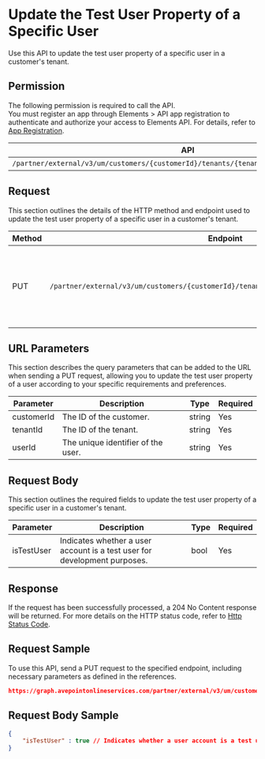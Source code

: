 # Update the Test User Property of a Specific User

Use this API to update the test user property of a specific user in a customer's tenant. 

## Permission

The following permission is required to call the API.  
You must register an app through Elements > API app registration to authenticate and authorize your access to Elements API. For details, refer to [App Registration](../../register-app.md).

| API | Permission  |
|-----------|--------|
| `/partner/external/v3/um/customers/{customerId}/tenants/{tenantId}/users/{userId}/istest`|elements.um.user.readwrite.all|  

## Request

This section outlines the details of the HTTP method and endpoint used to update the test user property of
a specific user in a customer's tenant.

| Method | Endpoint | Description |
|-----------|--------|------------|
| PUT | `/partner/external/v3/um/customers/{customerId}/tenants/{tenantId}/users/{userId}/istest` | Updates the test user property of a specific user in a customer's tenant.|

## URL Parameters

This section describes the query parameters that can be added to the URL when sending a PUT request, allowing you to update the test user property of a user according to your specific requirements and preferences.

| Parameter | Description | Type | Required |
| --- | --- | --- |---|
| customerId | The ID of the customer. | string | Yes |
| tenantId | The ID of the tenant. | string | Yes |
| userId | The unique identifier of the user. | string | Yes |

## Request Body

This section outlines the required fields to update the test user property of a specific user in a customer's tenant.

| Parameter | Description | Type | Required
| --- | --- | --- | ---
| isTestUser | Indicates whether a user account is a test user for development purposes. | bool | Yes |

## Response

If the request has been successfully processed, a 204 No Content response will be returned. For more details on the HTTP status code, refer to [Http Status Code](../../Use-AvePoint-Graph-API.md#http-status-code).

## Request Sample

To use this API, send a PUT request to the specified endpoint, including necessary parameters as defined in the references. 

```json
https://graph.avepointonlineservices.com/partner/external/v3/um/customers/966f35cc-****-****-****-25cdbcf82a07/tenants/0c7715b3-****-****-****-f3634dcfacec/users/7c18fd6f-****-****-****-5725fa9edc3f/istest
```
## Request Body Sample

```json
{
    "isTestUser" : true // Indicates whether a user account is a test user for development purposes
}
```